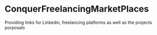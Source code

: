 # ConquerFreelancingMarketPlaces
Providing links for Linkedin, freelancing platforms as well as the projects porposals
